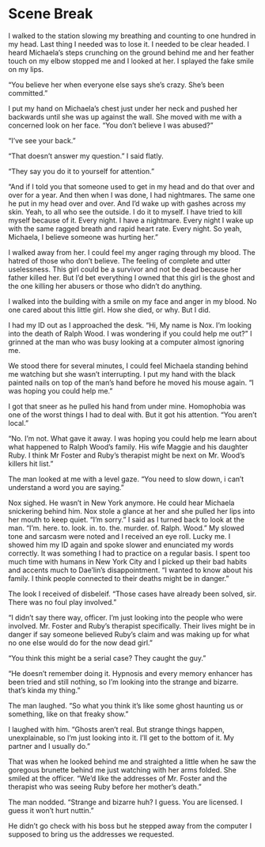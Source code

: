 #  Scene Break

I walked to the station slowing my breathing and counting to one hundred in my
head. Last thing I needed was to lose it. I needed to be clear headed. I heard
Michaela’s steps crunching on the ground behind me and her feather touch on my
elbow stopped me and I looked at her. I splayed the fake smile on my lips.

“You believe her when everyone else says she’s crazy. She’s been committed.”

I put my hand on Michaela’s chest just under her neck and pushed her backwards
until she was up against the wall. She moved with me with a concerned look on
her face. “You don’t believe I was abused?”

“I’ve see your back.”

“That doesn’t answer my question.” I said flatly.

“They say you do it to yourself for attention.”

“And if I told you that someone used to get in my head and do that over and over
for a year. And then when I was done, I had nightmares. The same one he put in
my head over and over. And I’d wake up with gashes across my skin. Yeah, to all
who see the outside. I do it to myself. I have tried to kill myself because of
it. Every night. I have a nightmare. Every night I wake up with the same ragged
breath and rapid heart rate. Every night. So yeah, Michaela, I believe someone
was hurting her.”

I walked away from her. I could feel my anger raging through my blood. The
hatred of those who don’t believe. The feeling of complete and utter
uselessness. This girl could be a survivor and not be dead because her father
killed her. But I’d bet everything I owned that this girl is the ghost and the
one killing her abusers or those who didn’t do anything.

I walked into the building with a smile on my face and anger in my blood. No one
cared about this little girl. How she died, or why. But I did.

I had my ID out as I approached the desk. “Hi, My name is Nox. I’m looking into
the death of Ralph Wood. I was wondering if you could help me out?” I grinned at
the man who was busy looking at a computer almost ignoring me.

We stood there for several minutes, I could feel Michaela standing behind me
watching but she wasn’t interrupting. I put my hand with the black painted nails
on top of the man’s hand before he moved his mouse again. “I was hoping you
could help me.”

I got that sneer as he pulled his hand from under mine. Homophobia was one of
the worst things I had to deal with. But it got his attention. “You aren’t
local.”

“No. I’m not. What gave it away. I was hoping you could help me learn about what
happened to Ralph Wood’s family. His wife Maggie and his daughter Ruby. I think
Mr Foster and Ruby’s therapist might be next on Mr. Wood’s killers hit list.”

The man looked at me with a level gaze. “You need to slow down, i can’t
understand a word you are saying.”

Nox sighed. He wasn’t in New York anymore. He could hear Michaela snickering
behind him. Nox stole a glance at her and she pulled her lips into her mouth to
keep quiet. “I’m sorry.” I said as I turned back to look at the man. “I’m. here.
to. look. in. to. the. murder. of. Ralph. Wood.” My slowed tone and sarcasm were
noted and I received an eye roll. Lucky me. I showed him my ID again and spoke
slower and enunciated my words correctly. It was something I had to practice on
a regular basis. I spent too much time with humans in New York City and I picked
up their bad habits and accents much to Dae’lin’s disappointment. “I wanted to
know about his family. I think people connected to their deaths might be in
danger.”

The look I received of disbeleif. “Those cases have already been solved, sir.
There was no foul play involved.”

“I didn’t say there way, officer. I’m just looking into the people who were
involved. Mr. Foster and Ruby’s therapist specifically. Their lives might be in
danger if say someone believed Ruby’s claim and was making up for what no one
else would do for the now dead girl.”

“You think this might be a serial case? They caught the guy.”

“He doesn’t remember doing it. Hypnosis and every memory enhancer has been tried
and still nothing, so I’m looking into the strange and bizarre. that’s kinda my
thing.”

The man laughed. “So what you think it’s like some ghost haunting us or
something, like on that freaky show.”

I laughed with him. “Ghosts aren’t real. But strange things happen,
unexplainable, so I’m just looking into it. I’ll get to the bottom of it. My
partner and I usually do.”

That was when he looked behind me and straighted a little when he saw the
goregous brunette behind me just watching with her arms folded. She smiled at
the officer. “We’d like the addresses of Mr. Foster and the therapist who was
seeing Ruby before her mother’s death.”

The man nodded. “Strange and bizarre huh? I guess. You are licensed. I guess it
won’t hurt nuttin.”

He didn’t go check with his boss but he stepped away from the computer I
supposed to bring us the addresses we requested.

